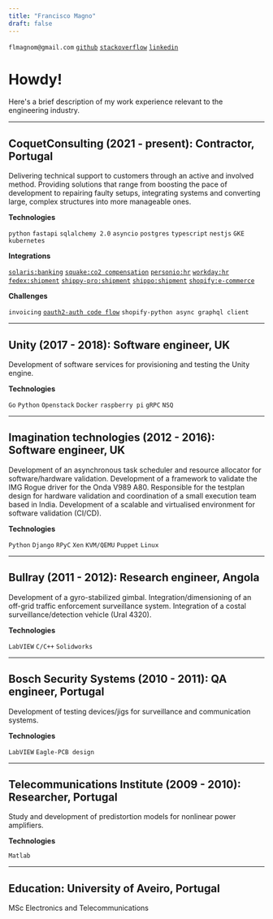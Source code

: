 ```yaml
---
title: "Francisco Magno"
draft: false
---
```


`flmagnom@gmail.com`
[`github`](https://github.com/fmagno)
[`stackoverflow`](https://stackoverflow.com/users/9396198/fmagno)
[`linkedin`](https://www.linkedin.com/in/francisco-lu%C3%ADs-magno-morgado-781a23b/)


<!-- {{< figure src="" title="Me" width="50" height="50" >}} -->


# Howdy!

Here's a brief description of my work experience relevant to the engineering industry.

---

## CoquetConsulting (2021 - present): Contractor, Portugal

Delivering technical support to customers through an active and involved method. Providing solutions that range from boosting the pace of development to repairing faulty setups, integrating systems and converting large, complex structures into more manageable ones.

**Technologies**

`python`
`fastapi`
`sqlalchemy 2.0`
`asyncio`
`postgres`
`typescript`
`nestjs`
`GKE`
`kubernetes`


**Integrations**

[`solaris:banking`](https://www.solarisgroup.com/en/about/)
[`squake:co2 compensation`](https://www.squake.earth/)
[`personio:hr`](https://www.personio.com/)
[`workday:hr`](https://www.workday.com/)
[`fedex:shipment`](https://developer.fedex.com/api/en-us/home.html)
[`shippy-pro:shipment`](https://www.shippypro.com/en/)
[`shippo:shipment`](https://goshippo.com/)
[`shopify:e-commerce`](https://goshippo.com/)

**Challenges**

`invoicing`
[`oauth2-auth code flow`](https://datatracker.ietf.org/doc/html/rfc6749#section-4.1)
`shopify-python async graphql client`

---

## Unity (2017 - 2018): Software engineer, UK

Development of software services for provisioning and testing the Unity engine.

**Technologies**

`Go`
`Python`
`Openstack`
`Docker`
`raspberry pi`
`gRPC`
`NSQ`

---

## Imagination technologies (2012 - 2016): Software engineer, UK

Development of an asynchronous task scheduler and resource allocator for software/hardware validation.
Development of a framework to validate the IMG Rogue driver for the Onda V989 A80.
Responsible for the testplan design for hardware validation and coordination of
a small execution team based in India.
Development of a scalable and virtualised environment for software validation
(CI/CD).

**Technologies**

`Python`
`Django`
`RPyC`
`Xen`
`KVM/QEMU`
`Puppet`
`Linux`

---

## Bullray (2011 - 2012): Research engineer, Angola

Development of a gyro-stabilized gimbal.
Integration/dimensioning of an off-grid traffic enforcement surveillance system.
Integration of a costal surveillance/detection vehicle (Ural 4320).

**Technologies**

`LabVIEW`
`C/C++`
`Solidworks`

---

## Bosch Security Systems (2010 - 2011): QA engineer, Portugal

Development of testing devices/jigs for surveillance and communication
systems.

**Technologies**

`LabVIEW`
`Eagle-PCB design`

---

## Telecommunications Institute (2009 - 2010): Researcher, Portugal

Study and development of predistortion models for nonlinear power amplifiers.

**Technologies**

`Matlab`

---

## Education: University of Aveiro, Portugal

MSc Electronics and Telecommunications

